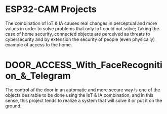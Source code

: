 # ESP32-CAM Projects

The combination of IoT & IA causes real changes in perceptual and more values ​​in order to solve problems that only IoT could not solve;
Taking the case of home security, connected objects are perceived as
threats to cybersecurity and by extension the security of people (even
physically) example of access to the home.


# DOOR_ACCESS_With_FaceRecognition_&_Telegram

The control of the door in an automatic and more secure way is one of the objects
desirable to be done using the IoT & IA combination, and in this sense, this project tends to
realize a system that will solve it or put it on the ground.
